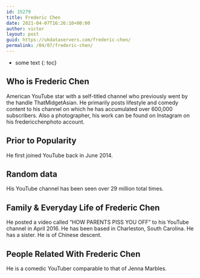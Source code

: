 ```yaml
---
id: 15279
title: Frederic Chen
date: 2021-04-07T16:26:10+00:00
author: victor
layout: post
guid: https://ukdataservers.com/frederic-chen/
permalink: /04/07/frederic-chen/
---
```


* some text
{: toc}


## Who is Frederic Chen



American YouTube star with a self-titled channel who previously went by the handle ThatMidgetAsian. He primarily posts lifestyle and comedy content to his channel on which he has accumulated over 600,000 subscribers. Also a photographer, his work can be found on Instagram on his fredericchenphoto account. 

                
                
                
## Prior to Popularity



He first joined YouTube back in June 2014. 

                
                
                
## Random data



His YouTube channel has been seen over 29 million total times. 

                
                
                
## Family & Everyday Life of Frederic Chen



He posted a video called &#8220;HOW PARENTS PISS YOU OFF&#8221; to his YouTube channel in April 2016. He has been based in Charleston, South Carolina. He has a sister. He is of Chinese descent.

                
                
                
## People Related With Frederic Chen



He is a comedic YouTuber comparable to that of Jenna Marbles. 

                
              
            
          
          
          